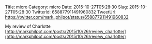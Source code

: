 Title: micro
Category: micro
Date: 2015-10-27T05:28:30
Slug: 2015-10-27T05:28:30
TwitterId: 658877911491960832
TweetUrl: https://twitter.com/mark_philpot/status/658877911491960832

My review of Charlotte [http://markphilpot.com/posts/2015/10/26/review_charlotte/](http://markphilpot.com/posts/2015/10/26/review_charlotte/)